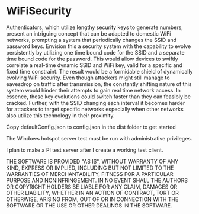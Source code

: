 # WiFiSecurity

Authenticators, which utilize lengthy security keys to generate numbers, present an intriguing concept that can be adapted to domestic WiFi networks, prompting a system that periodically changes the SSID and password keys. Envision this a security system with the capability to evolve persistently by utilizing one time bound code for the SSID and a separate time bound code for the password. This would allow devices to swiftly correlate a real-time dynamic SSID and WiFi key, valid for a specific and fixed time constraint. The result would be a formidable shield of dynamically evolving WiFi security. Even though attackers might still manage to eavesdrop on traffic after transmission, the constantly shifting nature of this system would hinder their attempts to gain real time network access. In essence, these key evolutions could switch faster than they can feasibly be cracked. Further, with the SSID changing each interval it becomes harder for attackers to target specific networks especially when other networks also utilize this technology in their proximity.

Copy defaultConfig.json to config.json in the dist folder to get started

The Windows hotspot server test must be run with administrative privileges.

I plan to make a PI test server after I create a working test client.

THE SOFTWARE IS PROVIDED "AS IS", WITHOUT WARRANTY OF ANY KIND, EXPRESS OR
IMPLIED, INCLUDING BUT NOT LIMITED TO THE WARRANTIES OF MERCHANTABILITY,
FITNESS FOR A PARTICULAR PURPOSE AND NONINFRINGEMENT. IN NO EVENT SHALL THE
AUTHORS OR COPYRIGHT HOLDERS BE LIABLE FOR ANY CLAIM, DAMAGES OR OTHER
LIABILITY, WHETHER IN AN ACTION OF CONTRACT, TORT OR OTHERWISE, ARISING FROM,
OUT OF OR IN CONNECTION WITH THE SOFTWARE OR THE USE OR OTHER DEALINGS IN THE
SOFTWARE.
